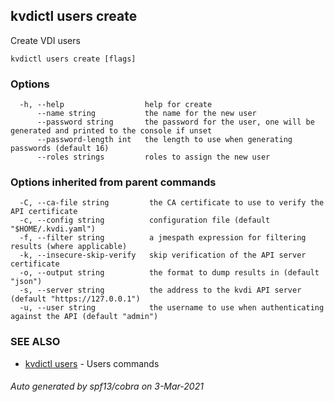 ## kvdictl users create

Create VDI users

```
kvdictl users create [flags]
```

### Options

```
  -h, --help                  help for create
      --name string           the name for the new user
      --password string       the password for the user, one will be generated and printed to the console if unset
      --password-length int   the length to use when generating passwords (default 16)
      --roles strings         roles to assign the new user
```

### Options inherited from parent commands

```
  -C, --ca-file string         the CA certificate to use to verify the API certificate
  -c, --config string          configuration file (default "$HOME/.kvdi.yaml")
  -f, --filter string          a jmespath expression for filtering results (where applicable)
  -k, --insecure-skip-verify   skip verification of the API server certificate
  -o, --output string          the format to dump results in (default "json")
  -s, --server string          the address to the kvdi API server (default "https://127.0.0.1")
  -u, --user string            the username to use when authenticating against the API (default "admin")
```

### SEE ALSO

* [kvdictl users](kvdictl_users.md)	 - Users commands

###### Auto generated by spf13/cobra on 3-Mar-2021
